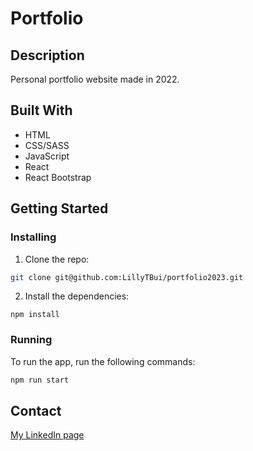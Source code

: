 # Portfolio

## Description

Personal portfolio website made in 2022.

## Built With

- HTML
- CSS/SASS
- JavaScript
- React
- React Bootstrap

## Getting Started

### Installing

1. Clone the repo:

```bash
git clone git@github.com:LillyTBui/portfolio2023.git
```

2. Install the dependencies:

```
npm install
```

### Running

To run the app, run the following commands:

```bash
npm run start
```

## Contact

[My LinkedIn page](https://www.linkedin.com/in/lilly-thi-bui-479920233/)
